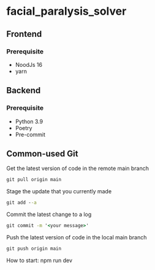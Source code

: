 # facial_paralysis_solver

## Frontend 

### Prerequisite
- NoodJs 16
- yarn


## Backend 

### Prerequisite
- Python 3.9
- Poetry
- Pre-commit


## Common-used Git 
Get the latest version of code in the remote main branch
```cmd
git pull origin main
```
Stage the update that you currently made

```cmd
git add --a
```
Commit the latest change to a log
```cmd
git commit -m '<your message>'
```

Push the latest version of code in the local main branch
```cmd
git push origin main
```
How to start: npm run dev
```